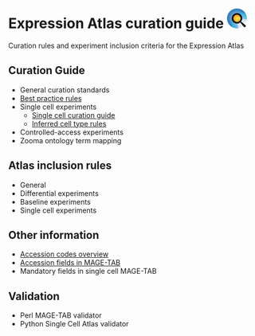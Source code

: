 # Expression Atlas curation guide  ![Atlas logo](images/Atlas_logo.png)
Curation rules and experiment inclusion criteria for the Expression Atlas

## Curation Guide
* General curation standards
* [Best practice rules](pages/best_practice_rules.md)
* Single cell experiments
    * [Single cell curation guide](pages/single_cell_curation_guide.md)
    * [Inferred cell type rules](inferred_cell_type.md)
* Controlled-access experiments
* Zooma ontology term mapping


## Atlas inclusion rules
* General
* Differential experiments
* Baseline experiments
* Single cell experiments


## Other information
* [Accession codes overview](pages/accession_codes.md)
* [Accession fields in MAGE-TAB](pages/accession_fields_in_magetab.md)
* Mandatory fields in single cell MAGE-TAB


## Validation
* Perl MAGE-TAB validator
* Python Single Cell Atlas validator
